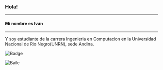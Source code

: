 ### Hola!
---

#### Mi nombre es Iván

---
Y soy estudiante de la carrera Ingenieria en Computacion en la Universidad Nacional de Rio Negro(UNRN), sede Andina.



<!--
**Iv4P/Iv4P** is a ✨ _special_ ✨ repository because its `README.md` (this file) appears on your GitHub profile.

Here are some ideas to get you started:

- 🔭 I’m currently working on ...
- 🌱 I’m currently learning ...
- 👯 I’m looking to collaborate on ...
- 🤔 I’m looking for help with ...
- 💬 Ask me about ...
- 📫 How to reach me: ...
- 😄 Pronouns: ...
- ⚡ Fun fact: ...
-->
![Badge](https://bit.ly/icom-badge)

![Baile](https://thumbs.gfycat.com/HopefulAnotherAuk-max-1mb.gif)
